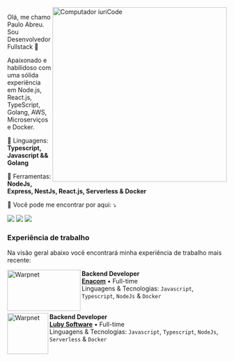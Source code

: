 <img src="https://raw.githubusercontent.com/MicaelliMedeiros/micaellimedeiros/master/image/computer-illustration.png" min-width="400px" max-width="400px" width="400px" align="right" alt="Computador iuriCode">

<p align="left"> 
  Olá, me chamo Paulo Abreu. Sou Desenvolvedor Fullstack 🚀 <br>
  
  Apaixonado e habilidoso com uma sólida experiência em Node.js, React.js, TypeScript, Golang, AWS, Microserviços e Docker.
</p>

<p align="left">
  🦄 Linguagens: <strong>Typescript, Javascript && Golang</strong>
</p>

<p align="left">
  💼 Ferramentas: <strong>NodeJs, Express, NestJs, React.js, Serverless & Docker</strong>
</p>

<p align="left">
  💌 Você pode me encontrar por aqui: ⤵️
</p>

<div>
 <a href = "mailto:pa.aabreu18@gmail.com"><img src="https://img.shields.io/badge/-Gmail-FF0000?style=flat-square&labelColor=FF0000&logo=gmail&logoColor=white" target="_blank"></a>
<a href="https://www.linkedin.com/in/paulo-abreu-santana/" target="_blank"><img src="https://img.shields.io/badge/-Linkedin-0e76a8?style=flat-square&logo=Linkedin&logoColor=white" target="_blank"></a> 
<a href="https://instagram.com/opaulinhof" target="_blank"><img src="https://img.shields.io/badge/-Instagram-DF0174?style=flat-square&labelColor=DF0174&logo=instagram&logoColor=white" target="_blank"></a>
</div>  

### Experiência de trabalho
Na visão geral abaixo você encontrará minha experiência de trabalho mais recente:

[<img align="left" height="94px" width="168px" alt="Warpnet" src="https://mlv2vql2hzlv.i.optimole.com/w:auto/h:auto/q:mauto/https://www.enacom.com.br/wp-content/uploads/2021/01/Logo_Enacom.svg"/>](https://www.enacom.com.br)

**Backend Developer** \
[**Enacom**](https://www.enacom.com.br) • Full-time \
Linguagens & Tecnologias: `Javascript`, `Typescript`, `NodeJs` & `Docker`\
<br/>


[<img align="left" height="94px" alt="Warpnet" src="https://luby.com.br/wp-content/uploads/elementor/thumbs/transformacao-digital-luby-logo-oficial-1-e1688569421772-q8yzkgz092cmr83q8i28xin8efgzkrtc8glxycjjcw.png"/>](https://luby.com.br/)

**Backend Developer** \
[**Luby Software**](https://luby.com.br/) • Full-time \
Linguagens & Tecnologias: `Javascript`, `Typescript`, `NodeJs`, `Serverless` & `Docker`\
<br/>

